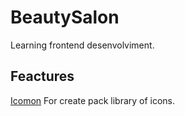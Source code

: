 # BeautySalon
Learning frontend desenvolviment.

## Feactures
[Icomon](https://icomoon.io/app/)
For create pack library of icons.